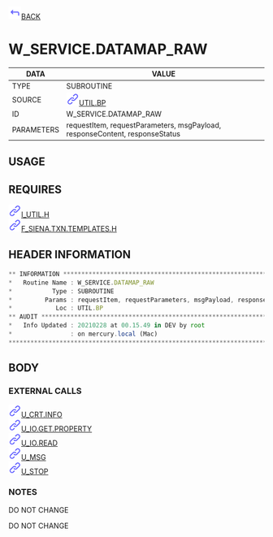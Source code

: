<img src="../.resources/themes/unicons-line-6563ff/corner-up-left-alt.svg" alt="BACK" width="25" />[BACK](../DOCS/UTIL.BP.md)  
# W_SERVICE.DATAMAP_RAW  
|DATA|VALUE|
| --- | --- |
|TYPE|SUBROUTINE|
|SOURCE|<img src="../.resources/themes/unicons-line-6563ff/link.svg" alt="UTIL.BP" width="25" />[UTIL.BP](../DOCS/UTIL.BP.md)|
|ID|W_SERVICE.DATAMAP_RAW|
|PARAMETERS|requestItem, requestParameters, msgPayload, responseContent, responseStatus|
    
## USAGE  
  
## REQUIRES  
<img src="../.resources/themes/unicons-line-6563ff/link.svg" alt="I_UTIL.H" width="25" />[I_UTIL.H](../DOCS.PAGE/I_UTIL.H.md)  
<img src="../.resources/themes/unicons-line-6563ff/link.svg" alt="F_SIENA.TXN.TEMPLATES.H" width="25" />[F_SIENA.TXN.TEMPLATES.H](../DOCS.PAGE/F_SIENA.TXN.TEMPLATES.H.md)  
    
## HEADER INFORMATION  
```javascript
** INFORMATION ****************************************************************
*   Routine Name : W_SERVICE.DATAMAP_RAW
*           Type : SUBROUTINE
*         Params : requestItem, requestParameters, msgPayload, responseContent, responseStatus
*            Loc : UTIL.BP
** AUDIT **********************************************************************
*   Info Updated : 20210228 at 00.15.49 in DEV by root
*                : on mercury.local (Mac)
*******************************************************************************

```
## BODY  
### EXTERNAL CALLS  
<img src="../.resources/themes/unicons-line-6563ff/link.svg" alt="U_CRT.INFO" width="25" />[U_CRT.INFO](../DOCS.PAGE/U_CRT.INFO.md)  
<img src="../.resources/themes/unicons-line-6563ff/link.svg" alt="U_IO.GET.PROPERTY" width="25" />[U_IO.GET.PROPERTY](../DOCS.PAGE/U_IO.GET.PROPERTY.md)  
<img src="../.resources/themes/unicons-line-6563ff/link.svg" alt="U_IO.READ" width="25" />[U_IO.READ](../DOCS.PAGE/U_IO.READ.md)  
<img src="../.resources/themes/unicons-line-6563ff/link.svg" alt="U_MSG" width="25" />[U_MSG](../DOCS.PAGE/U_MSG.md)  
<img src="../.resources/themes/unicons-line-6563ff/link.svg" alt="U_STOP" width="25" />[U_STOP](../DOCS.PAGE/U_STOP.md)  
### NOTES  
 DO NOT CHANGE    
  
 DO NOT CHANGE    
  
  
